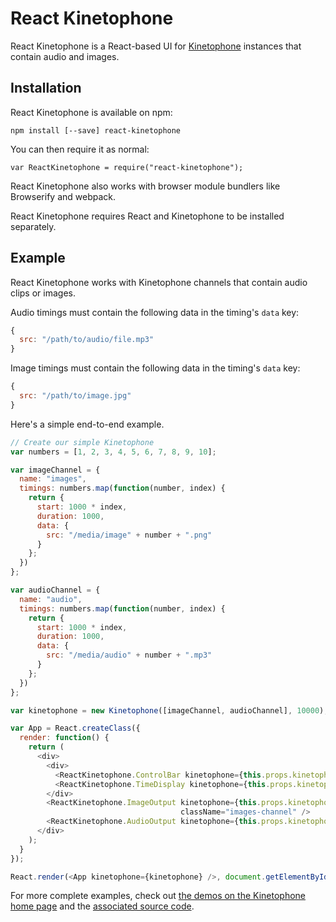 React Kinetophone
=================

React Kinetophone is a React-based UI for [Kinetophone](https://github.com/BinaryMuse/kinetophone) instances that contain audio and images.

Installation
------------

React Kinetophone is available on npm:

    npm install [--save] react-kinetophone

You can then require it as normal:

    var ReactKinetophone = require("react-kinetophone");

React Kinetophone also works with browser module bundlers like Browserify and webpack.

React Kinetophone requires React and Kinetophone to be installed separately.

Example
-------

React Kinetophone works with Kinetophone channels that contain audio clips or images.

Audio timings must contain the following data in the timing's `data` key:

```javascript
{
  src: "/path/to/audio/file.mp3"
}
```

Image timings must contain the following data in the timing's `data` key:

```javascript
{
  src: "/path/to/image.jpg"
}
```

Here's a simple end-to-end example.

```javascript
// Create our simple Kinetophone
var numbers = [1, 2, 3, 4, 5, 6, 7, 8, 9, 10];

var imageChannel = {
  name: "images",
  timings: numbers.map(function(number, index) {
    return {
      start: 1000 * index,
      duration: 1000,
      data: {
        src: "/media/image" + number + ".png"
      }
    };
  })
};

var audioChannel = {
  name: "audio",
  timings: numbers.map(function(number, index) {
    return {
      start: 1000 * index,
      duration: 1000,
      data: {
        src: "/media/audio" + number + ".mp3"
      }
    };
  })
};

var kinetophone = new Kinetophone([imageChannel, audioChannel], 10000);

var App = React.createClass({
  render: function() {
    return (
      <div>
        <div>
          <ReactKinetophone.ControlBar kinetophone={this.props.kinetophone} />
          <ReactKinetophone.TimeDisplay kinetophone={this.props.kinetophone} />
        </div>
        <ReactKinetophone.ImageOutput kinetophone={this.props.kinetophone} channel="images"
                                      className="images-channel" />
        <ReactKinetophone.AudioOutput kinetophone={this.props.kinetophone} channel="audio" />
      </div>
    );
  }
});

React.render(<App kinetophone={kinetophone} />, document.getElementById("app"));
```

For more complete examples, check out [the demos on the Kinetophone home page](http://binarymuse.github.io/kinetophone/) and the [associated source code](https://github.com/BinaryMuse/kinetophone/tree/gh-pages).
